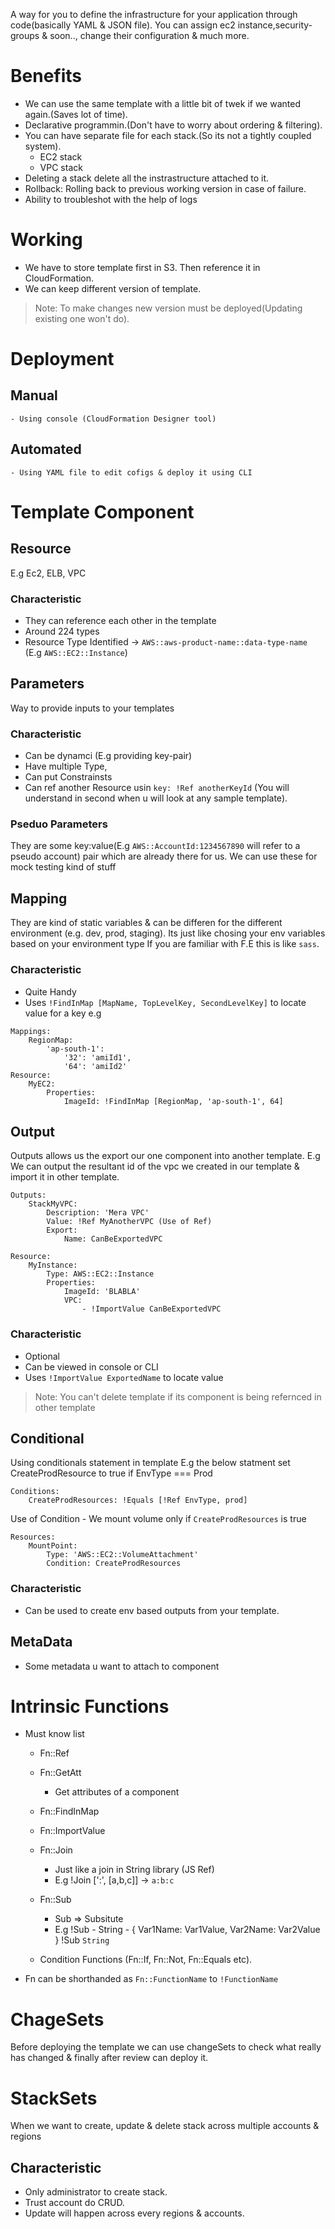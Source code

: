 A way for you to define the infrastructure for your application through code(basically YAML & JSON file).
You can assign ec2 instance,security-groups & soon.., change their configuration & much more.

# Benefits
- We can use the same template with a little bit of twek if we wanted again.(Saves lot of time).
- Declarative programmin.(Don't have to worry about ordering & filtering).
- You can have separate file for each stack.(So its not a tightly coupled system).
    - EC2 stack
    - VPC stack
- Deleting a stack delete all the instrastructure attached to it.
- Rollback: Rolling back to previous working version in case of failure.
- Ability to troubleshot with the help of logs

# Working
- We have to store template first in S3. Then reference it in CloudFormation.
- We can keep different version of template.
> Note: To make changes new version must be deployed(Updating existing one won't do).

# Deployment
## Manual
    - Using console (CloudFormation Designer tool)
## Automated
    - Using YAML file to edit cofigs & deploy it using CLI

# Template Component
## Resource
E.g Ec2, ELB, VPC
### Characteristic
- They can reference each other in the template
- Around 224 types
- Resource Type Identified -> `AWS::aws-product-name::data-type-name` (E.g `AWS::EC2::Instance`)
## Parameters
Way to provide inputs to your templates
### Characteristic
- Can be dynamci (E.g providing key-pair)
- Have multiple Type,
- Can put Constrainsts
- Can ref another Resource usin `key: !Ref anotherKeyId` (You will understand in second when u will look at any sample template).
### Pseduo Parameters
They are some key:value(E.g `AWS::AccountId:1234567890` will refer to a pseudo account) pair which are already there for us. We can use these for mock testing kind of stuff
## Mapping
They are kind of static variables & can be differen for the different environment (e.g. dev, prod, staging). Its just like chosing your env variables based on your environment type
If you are familiar with F.E this is like `sass`.
### Characteristic
- Quite Handy
- Uses `!FindInMap [MapName, TopLevelKey, SecondLevelKey]` to locate value for a key
e.g
```
Mappings:
    RegionMap:
        'ap-south-1': 
            '32': 'amiId1',
            '64': 'amiId2'
Resource:
    MyEC2:
        Properties:
            ImageId: !FindInMap [RegionMap, 'ap-south-1', 64]
```
## Output
Outputs allows us the export our one component into another template.
E.g We can output the resultant id of the vpc we created in our template & import it in
other template.
```
Outputs:
    StackMyVPC:
        Description: 'Mera VPC'
        Value: !Ref MyAnotherVPC (Use of Ref)
        Export:
            Name: CanBeExportedVPC
```
```
Resource: 
    MyInstance:
        Type: AWS::EC2::Instance
        Properties:
            ImageId: 'BLABLA'
            VPC:
                - !ImportValue CanBeExportedVPC
```
### Characteristic
- Optional
- Can be viewed in console or CLI
- Uses `!ImportValue ExportedName` to locate value
> Note: You can't delete template if its component is being refernced in other template
## Conditional
Using conditionals statement in template
E.g the below statment set CreateProdResource to true if EnvType === Prod
```
Conditions:
    CreateProdResources: !Equals [!Ref EnvType, prod]
```
Use of Condition - We mount volume only if `CreateProdResources` is true
```
Resources:
    MountPoint:
        Type: 'AWS::EC2::VolumeAttachment'
        Condition: CreateProdResources
```
### Characteristic
- Can be used to create env based outputs from your template.
## MetaData
- Some metadata u want to attach to component

# Intrinsic Functions
- Must know list
    - Fn::Ref
    - Fn::GetAtt
        - Get attributes of a component
    - Fn::FindInMap
    - Fn::ImportValue
    - Fn::Join
        - Just like a join in String library (JS Ref)
        - E.g !Join [':', [a,b,c]] ->  `a:b:c`
    - Fn::Sub
        - Sub => Subsitute
        - E.g 
            !Sub 
                - String
                - { Var1Name: Var1Value, Var2Name: Var2Value }
            !Sub `String`

    - Condition Functions (Fn::If, Fn::Not, Fn::Equals etc).
- Fn can be shorthanded as `Fn::FunctionName` to `!FunctionName`

# ChageSets
Before deploying the template we can use changeSets to check what really has changed & finally after review can deploy it.

# StackSets
When we want to create, update & delete stack across multiple accounts & regions
## Characteristic
- Only administrator to create stack.
- Trust account do CRUD.
- Update will happen across every regions & accounts.